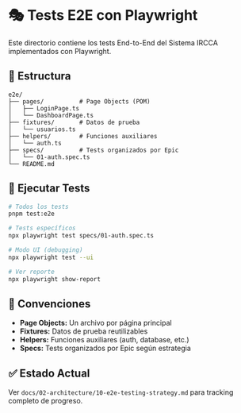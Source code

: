 # 🎭 Tests E2E con Playwright

Este directorio contiene los tests End-to-End del Sistema IRCCA implementados con Playwright.

## 📁 Estructura

```
e2e/
├── pages/          # Page Objects (POM)
│   ├── LoginPage.ts
│   └── DashboardPage.ts
├── fixtures/       # Datos de prueba
│   └── usuarios.ts
├── helpers/        # Funciones auxiliares
│   └── auth.ts
├── specs/          # Tests organizados por Epic
│   └── 01-auth.spec.ts
└── README.md
```

## 🚀 Ejecutar Tests

```bash
# Todos los tests
pnpm test:e2e

# Tests específicos
npx playwright test specs/01-auth.spec.ts

# Modo UI (debugging)
npx playwright test --ui

# Ver reporte
npx playwright show-report
```

## 📝 Convenciones

- **Page Objects:** Un archivo por página principal
- **Fixtures:** Datos de prueba reutilizables
- **Helpers:** Funciones auxiliares (auth, database, etc.)
- **Specs:** Tests organizados por Epic según estrategia

## ✅ Estado Actual

Ver `docs/02-architecture/10-e2e-testing-strategy.md` para tracking completo de progreso.
